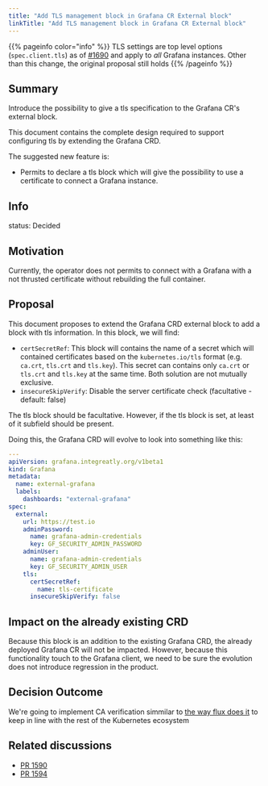 ```yaml
---
title: "Add TLS management block in Grafana CR External block"
linkTitle: "Add TLS management block in Grafana CR External block"
---
```

{{% pageinfo color="info" %}}
TLS settings are top level options (`spec.client.tls`) as of [#1690](https://github.com/grafana/grafana-operator/pull/1690) and apply to _all_ Grafana instances.
Other than this change, the original proposal still holds
{{% /pageinfo %}}

## Summary

Introduce the possibility to give a tls specification to the Grafana CR's external block.

This document contains the complete design required to support configuring tls by extending the Grafana CRD.

The suggested new feature is:
- Permits to declare a tls block which will give the possibility to use a certificate to connect a Grafana instance.

## Info

status: Decided

## Motivation

Currently, the operator does not permits to connect with a Grafana with a not thrusted certificate without rebuilding the full container.

## Proposal

This document proposes to extend the Grafana CRD external block to add a block with tls information. In this block, we will find:
- `certSecretRef`: This block will contains the name of a secret which will contained certificates based on the `kubernetes.io/tls` format (e.g. `ca.crt`, `tls.crt` and `tls.key`). This secret can contains only `ca.crt` or `tls.crt` and `tls.key` at the same time. Both solution are not mutually exclusive.
- `insecureSkipVerify`: Disable the server certificate check (facultative - default: false)

The tls block should be facultative. However, if the tls block is set, at least of it subfield should be present.

Doing this, the Grafana CRD will evolve to look into something like this:
```yaml
---
apiVersion: grafana.integreatly.org/v1beta1
kind: Grafana
metadata:
  name: external-grafana
  labels:
    dashboards: "external-grafana"
spec:
  external:
    url: https://test.io
    adminPassword:
      name: grafana-admin-credentials
      key: GF_SECURITY_ADMIN_PASSWORD
    adminUser:
      name: grafana-admin-credentials
      key: GF_SECURITY_ADMIN_USER
    tls:
      certSecretRef:
        name: tls-certificate
      insecureSkipVerify: false
```

## Impact on the already existing CRD

Because this block is an addition to the existing Grafana CRD, the already deployed Grafana CR will not be impacted.
However, because this functionality touch to the Grafana client, we need to be sure the evolution does not introduce regression in the product.

## Decision Outcome

We're going to implement CA verification simmilar to [the way flux does it](https://fluxcd.io/flux/components/source/helmrepositories/#cert-secret-reference) to keep in line with the rest of the Kubernetes ecosystem

## Related discussions

- [PR 1590](https://github.com/grafana/grafana-operator/pull/1590)
- [PR 1594](https://github.com/grafana/grafana-operator/pull/1594)
